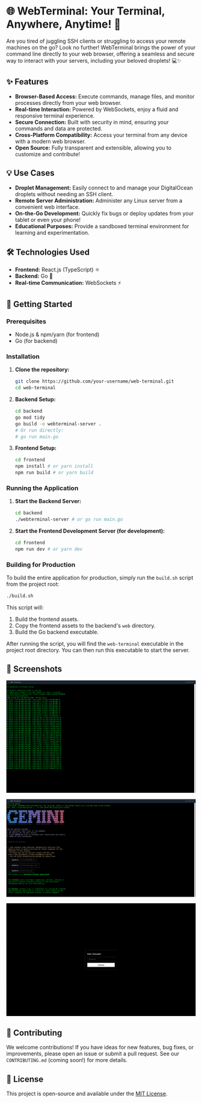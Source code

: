 # 🌐 WebTerminal: Your Terminal, Anywhere, Anytime! 🚀

Are you tired of juggling SSH clients or struggling to access your remote machines on the go? Look no further! WebTerminal brings the power of your command line directly to your web browser, offering a seamless and secure way to interact with your servers, including your beloved droplets! 💻✨

## ✨ Features

- **Browser-Based Access:** Execute commands, manage files, and monitor processes directly from your web browser.
- **Real-time Interaction:** Powered by WebSockets, enjoy a fluid and responsive terminal experience.
- **Secure Connection:** Built with security in mind, ensuring your commands and data are protected.
- **Cross-Platform Compatibility:** Access your terminal from any device with a modern web browser.
- **Open Source:** Fully transparent and extensible, allowing you to customize and contribute!

## 💡 Use Cases

- **Droplet Management:** Easily connect to and manage your DigitalOcean droplets without needing an SSH client.
- **Remote Server Administration:** Administer any Linux server from a convenient web interface.
- **On-the-Go Development:** Quickly fix bugs or deploy updates from your tablet or even your phone!
- **Educational Purposes:** Provide a sandboxed terminal environment for learning and experimentation.

## 🛠️ Technologies Used

- **Frontend:** React.js (TypeScript) ⚛️
- **Backend:** Go 🐹
- **Real-time Communication:** WebSockets ⚡

## 🚀 Getting Started

### Prerequisites

- Node.js & npm/yarn (for frontend)
- Go (for backend)

### Installation

1. **Clone the repository:**

   ```bash
   git clone https://github.com/your-username/web-terminal.git
   cd web-terminal
   ```

2. **Backend Setup:**

   ```bash
   cd backend
   go mod tidy
   go build -o webterminal-server .
   # Or run directly:
   # go run main.go
   ```

3. **Frontend Setup:**
   ```bash
   cd frontend
   npm install # or yarn install
   npm run build # or yarn build
   ```

### Running the Application

1. **Start the Backend Server:**

   ```bash
   cd backend
   ./webterminal-server # or go run main.go
   ```

2. **Start the Frontend Development Server (for development):**
   ```bash
   cd frontend
   npm run dev # or yarn dev
   ```

### Building for Production

To build the entire application for production, simply run the `build.sh` script from the project root:

```bash
./build.sh
```

This script will:

1. Build the frontend assets.
2. Copy the frontend assets to the backend's `web` directory.
3. Build the Go backend executable.

After running the script, you will find the `web-terminal` executable in the project root directory. You can then run this executable to start the server.

## 📸 Screenshots

![Login Screen](screenshots/shot-a.png)

![Terminal in Action 1](screenshots/shot-b.png)

![Terminal in Action 2](screenshots/shot-c.png)

## 🤝 Contributing

We welcome contributions! If you have ideas for new features, bug fixes, or improvements, please open an issue or submit a pull request. See our `CONTRIBUTING.md` (coming soon!) for more details.

## 📄 License

This project is open-source and available under the [MIT License](LICENSE).
